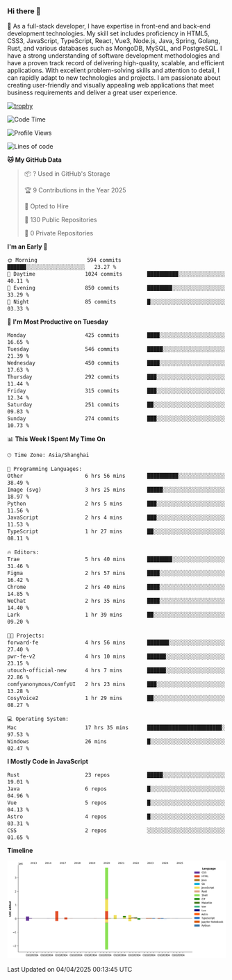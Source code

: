 ### Hi there 👋

🌱 As a full-stack developer, I have expertise in front-end and back-end development technologies. My skill set includes proficiency in HTML5, CSS3, JavaScript, TypeScript, React, Vue3, Node.js, Java, Spring, Golang, Rust, and various databases such as MongoDB, MySQL, and PostgreSQL. I have a strong understanding of software development methodologies and have a proven track record of delivering high-quality, scalable, and efficient applications. With excellent problem-solving skills and attention to detail, I can rapidly adapt to new technologies and projects. I am passionate about creating user-friendly and visually appealing web applications that meet business requirements and deliver a great user experience.

[![trophy](https://github-profile-trophy.vercel.app/?username=elton&rank=SECRET,SSS,SS,S,AAA,AA,A&theme=onedark&no-frame=true&margin-w=10)](https://github.com/ryo-ma/github-profile-trophy)

<!--START_SECTION:waka-->
![Code Time](http://img.shields.io/badge/Code%20Time-1%2C473%20hrs%2056%20mins-blue)

![Profile Views](http://img.shields.io/badge/Profile%20Views-0-blue)

![Lines of code](https://img.shields.io/badge/From%20Hello%20World%20I%27ve%20Written-5.6%20million%20lines%20of%20code-blue)

**🐱 My GitHub Data** 

> 📦 ? Used in GitHub's Storage 
 > 
> 🏆 9 Contributions in the Year 2025
 > 
> 💼 Opted to Hire
 > 
> 📜 130 Public Repositories 
 > 
> 🔑 0 Private Repositories 
 > 
**I'm an Early 🐤** 

```text
🌞 Morning                594 commits         ██████░░░░░░░░░░░░░░░░░░░   23.27 % 
🌆 Daytime                1024 commits        ██████████░░░░░░░░░░░░░░░   40.11 % 
🌃 Evening                850 commits         ████████░░░░░░░░░░░░░░░░░   33.29 % 
🌙 Night                  85 commits          █░░░░░░░░░░░░░░░░░░░░░░░░   03.33 % 
```
📅 **I'm Most Productive on Tuesday** 

```text
Monday                   425 commits         ████░░░░░░░░░░░░░░░░░░░░░   16.65 % 
Tuesday                  546 commits         █████░░░░░░░░░░░░░░░░░░░░   21.39 % 
Wednesday                450 commits         ████░░░░░░░░░░░░░░░░░░░░░   17.63 % 
Thursday                 292 commits         ███░░░░░░░░░░░░░░░░░░░░░░   11.44 % 
Friday                   315 commits         ███░░░░░░░░░░░░░░░░░░░░░░   12.34 % 
Saturday                 251 commits         ██░░░░░░░░░░░░░░░░░░░░░░░   09.83 % 
Sunday                   274 commits         ███░░░░░░░░░░░░░░░░░░░░░░   10.73 % 
```


📊 **This Week I Spent My Time On** 

```text
🕑︎ Time Zone: Asia/Shanghai

💬 Programming Languages: 
Other                    6 hrs 56 mins       ██████████░░░░░░░░░░░░░░░   38.49 % 
Image (svg)              3 hrs 25 mins       █████░░░░░░░░░░░░░░░░░░░░   18.97 % 
Python                   2 hrs 5 mins        ███░░░░░░░░░░░░░░░░░░░░░░   11.56 % 
JavaScript               2 hrs 4 mins        ███░░░░░░░░░░░░░░░░░░░░░░   11.53 % 
TypeScript               1 hr 27 mins        ██░░░░░░░░░░░░░░░░░░░░░░░   08.11 % 

🔥 Editors: 
Trae                     5 hrs 40 mins       ████████░░░░░░░░░░░░░░░░░   31.46 % 
Figma                    2 hrs 57 mins       ████░░░░░░░░░░░░░░░░░░░░░   16.42 % 
Chrome                   2 hrs 40 mins       ████░░░░░░░░░░░░░░░░░░░░░   14.85 % 
WeChat                   2 hrs 35 mins       ████░░░░░░░░░░░░░░░░░░░░░   14.40 % 
Lark                     1 hr 39 mins        ██░░░░░░░░░░░░░░░░░░░░░░░   09.20 % 

🐱‍💻 Projects: 
forward-fe               4 hrs 56 mins       ███████░░░░░░░░░░░░░░░░░░   27.40 % 
pwr-fe-v2                4 hrs 10 mins       ██████░░░░░░░░░░░░░░░░░░░   23.15 % 
utouch-official-new      4 hrs 7 mins        ██████░░░░░░░░░░░░░░░░░░░   22.86 % 
comfyanonymous/ComfyUI   2 hrs 23 mins       ███░░░░░░░░░░░░░░░░░░░░░░   13.28 % 
CosyVoice2               1 hr 29 mins        ██░░░░░░░░░░░░░░░░░░░░░░░   08.27 % 

💻 Operating System: 
Mac                      17 hrs 35 mins      ████████████████████████░   97.53 % 
Windows                  26 mins             █░░░░░░░░░░░░░░░░░░░░░░░░   02.47 % 
```

**I Mostly Code in JavaScript** 

```text
Rust                     23 repos            █████░░░░░░░░░░░░░░░░░░░░   19.01 % 
Java                     6 repos             █░░░░░░░░░░░░░░░░░░░░░░░░   04.96 % 
Vue                      5 repos             █░░░░░░░░░░░░░░░░░░░░░░░░   04.13 % 
Astro                    4 repos             █░░░░░░░░░░░░░░░░░░░░░░░░   03.31 % 
CSS                      2 repos             ░░░░░░░░░░░░░░░░░░░░░░░░░   01.65 % 
```



**Timeline**

![Lines of Code chart](https://raw.githubusercontent.com/elton/elton/main/assets/bar_graph.png)


 Last Updated on 04/04/2025 00:13:45 UTC
<!--END_SECTION:waka-->

<!--
**elton/elton** is a ✨ _special_ ✨ repository because its `README.md` (this file) appears on your GitHub profile.

Here are some ideas to get you started:

- 🔭 I’m currently working on ...
- 🌱 I’m currently learning ...
- 👯 I’m looking to collaborate on ...
- 🤔 I’m looking for help with ...
- 💬 Ask me about ...
- 📫 How to reach me: ...
- 😄 Pronouns: ...
- ⚡ Fun fact: ...
-->
